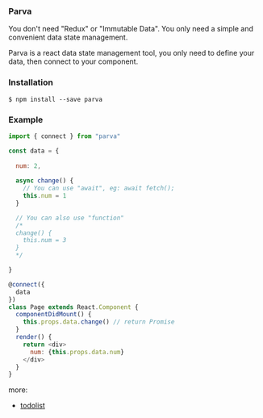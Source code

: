 ### Parva

You don't need "Redux" or "Immutable Data". You only need a simple and convenient data state management.

Parva is a react data state management tool, you only need to define your data, then connect to your component.

### Installation

```
$ npm install --save parva 
```

### Example


```javascript
import { connect } from "parva"

const data = {
  
  num: 2,
  
  async change() {
    // You can use "await", eg: await fetch(); 
    this.num = 1
  }

  // You can also use "function"
  /*
  change() {
    this.num = 3
  }
  */

}

@connect({
  data
})
class Page extends React.Component {
  componentDidMount() {
    this.props.data.change() // return Promise
  }
  render() {
    return <div>
      num: {this.props.data.num}
    </div>
  }
}
```

more:

- [todolist](https://github.com/bigfishjs/parva/tree/master/example/todolist)